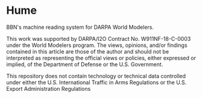 # Hume
BBN's machine reading system for DARPA World Modelers.

This work was supported by DARPA/I2O Contract No. W911NF-18-C-0003 under the World Modelers program. The views, opinions, and/or findings contained in this article are those of the author and should not be interpreted as representing the official views or policies, either expressed or implied, of the Department of Defense or the U.S. Government.

This repository does not contain technology or technical data controlled under either the U.S. International Traffic in Arms Regulations or the U.S. Export Administration Regulations
